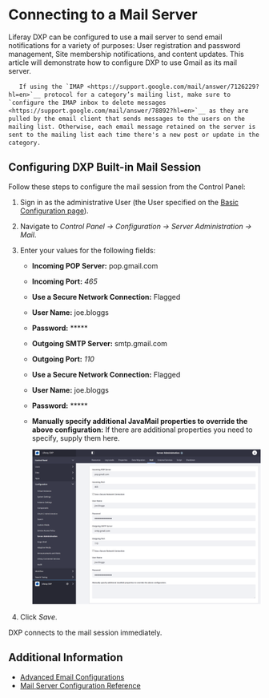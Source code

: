 # Connecting to a Mail Server

Liferay DXP can be configured to use a mail server to send email notifications for a variety of purposes: User registration and password management, Site membership notifications, and content updates. This article will demonstrate how to configure DXP to use Gmail as its mail server.

```warning::
   If using the `IMAP <https://support.google.com/mail/answer/7126229?hl=en>`__ protocol for a category’s mailing list, make sure to `configure the IMAP inbox to delete messages <https://support.google.com/mail/answer/78892?hl=en>`__ as they are pulled by the email client that sends messages to the users on the mailing list. Otherwise, each email message retained on the server is sent to the mailing list each time there's a new post or update in the category.
```

## Configuring DXP Built-in Mail Session

Follow these steps to configure the mail session from the Control Panel:

1. Sign in as the administrative User (the User specified on the [Basic Configuration page](../01-installing-liferay-dxp/05-using-the-setup-wizard.md)).
1. Navigate to *Control Panel &rarr; Configuration &rarr; Server Administration &rarr; Mail*.
1. Enter your values for the following fields:

    * **Incoming POP Server:** pop.gmail.com
    * **Incoming Port:** _465_
    * **Use a Secure Network Connection:** Flagged
    * **User Name:** joe.bloggs
    * **Password:** *****
    * **Outgoing SMTP Server:** smtp.gmail.com
    * **Outgoing Port:** _110_
    * **Use a Secure Network Connection:** Flagged
    * **User Name:** joe.bloggs
    * **Password:** *****
    * **Manually specify additional JavaMail properties to override the above configuration:** If there are additional properties you need to specify, supply them here.

      ![Configuring a Mail Server](./connecting-to-a-mail-server/images/01.png)

1. Click *Save*.

DXP connects to the mail session immediately.

## Additional Information

* [Advanced Email Configurations](./advanced-email-configurations.md)
* [Mail Server Configuration Reference](./mail-server-configuration-reference.md)
